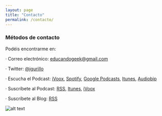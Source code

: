 ```yaml
---
layout: page
title: "Contacto"
permalink: /contacto/
---
```


### Métodos de contacto

Podéis encontrarme en:

· Correo electrónico: [educandogeek@gmail.com](mailto:educandogeek@gmail.com)

· Twitter: [@jgurillo](https://twitter.com/jgurillo)

· Escucha el Podcast: [iVoox](https://www.ivoox.com/podcast-educando-geek_sq_f1580544_1.html), [Spotify](https://open.spotify.com/show/6ltKhEuriuMDInIBqsDy1X?si=_K2pljtlS3OejLelRQ9kcQ), [Google Podcasts](https://podcasts.google.com/?feed=aHR0cDovL2ZlZWRwcm94eS5nb29nbGUuY29tL2VkdWNhbmRvZ2Vlaw), [Itunes](https://podcasts.apple.com/es/podcast/educando-geek/id1110060146), [Audiobip](https://audiobip.com/podcast/educando-geek/)

· Suscríbete al Podcast: [RSS](http://feeds.feedburner.com/educandogeek), [Itunes](https://pcr.apple.com/id1110060146), [iVoox](http://feeds.feedburner.com/educandogeek)

· Suscríbete al Blog: [RSS](http://feeds.feedburner.com/educandogeekblog)

![alt text](https://encrypted-tbn0.gstatic.com/images?q=tbn:ANd9GcQsxawvdmQeyPfOq42qiJmT6B4W39LKrYOOyFWD6N1e-SjcIJIR)
